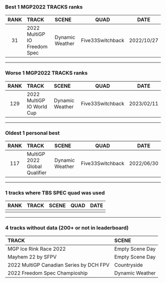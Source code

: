 ### Best 1 MGP2022 TRACKS ranks
|RANK|TRACK|SCENE|QUAD|DATE|
|:---:|:---|:---|:---:|:---:|
|31|2022 MultiGP IO Freedom Spec|Dynamic Weather|Five33Switchback|2022/10/27|
---
### Worse 1 MGP2022 TRACKS ranks
|RANK|TRACK|SCENE|QUAD|DATE|
|:---:|:---|:---|:---:|:---:|
|129|2022 MultiGP IO World Cup|Dynamic Weather|Five33Switchback|2023/02/11|
---
### Oldest 1 personal best
|RANK|TRACK|SCENE|QUAD|DATE|
|:---:|:---|:---|:---:|:---:|
|117|MultiGP 2022 Global Qualifier|Dynamic Weather|Five33Switchback|2022/06/30|
---
### 1 tracks where TBS SPEC quad was used
|RANK|TRACK|SCENE|QUAD|DATE|
|:---:|:---|:---|:---:|:---:|
||||||
---
### 4 tracks without data (200+ or not in leaderboard)
|TRACK|SCENE|
|:---|:---|
|MGP Ice Rink Race 2022|Empty Scene Day|
|Mayhem 22 by SFPV|Empty Scene Day|
|2022 MultiGP Canadian Series by DCH FPV|Countryside|
|2022 Freedom Spec Champioship|Dynamic Weather|
